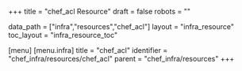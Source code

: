 +++
title = "chef_acl Resource"
draft = false
robots = ""

data_path = ["infra","resources","chef_acl"]
layout = "infra_resource"
toc_layout = "infra_resource_toc"

[menu]
  [menu.infra]
    title = "chef_acl"
    identifier = "chef_infra/resources/chef_acl"
    parent = "chef_infra/resources"
+++

<!-- The contents of this page are automatically generated from the chef_acl.yaml file in the data/infra/resources directory. -->
<!-- To suggest a change, edit the https://github.com/chef/chef/blob/main/lib/chef/resource/chef_acl.rb file and submit a pull request to the https://github.com/chef/chef repository. -->
<!-- markdownlint-disable-file -->
